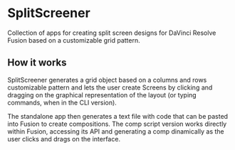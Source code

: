 # SplitScreener

Collection of apps for creating split screen designs for DaVinci Resolve Fusion based on a customizable grid pattern.

## How it works
SplitScreener generates a grid object based on a columns and rows customizable pattern and lets the user create
Screens by clicking and dragging on the graphical representation of the layout (or typing commands, when in the CLI version).

The standalone app then generates a text file with code that can be pasted into Fusion to create compositions. 
The comp script version works directly within Fusion, accessing its API and generating a comp dinamically as the user
clicks and drags on the interface.
